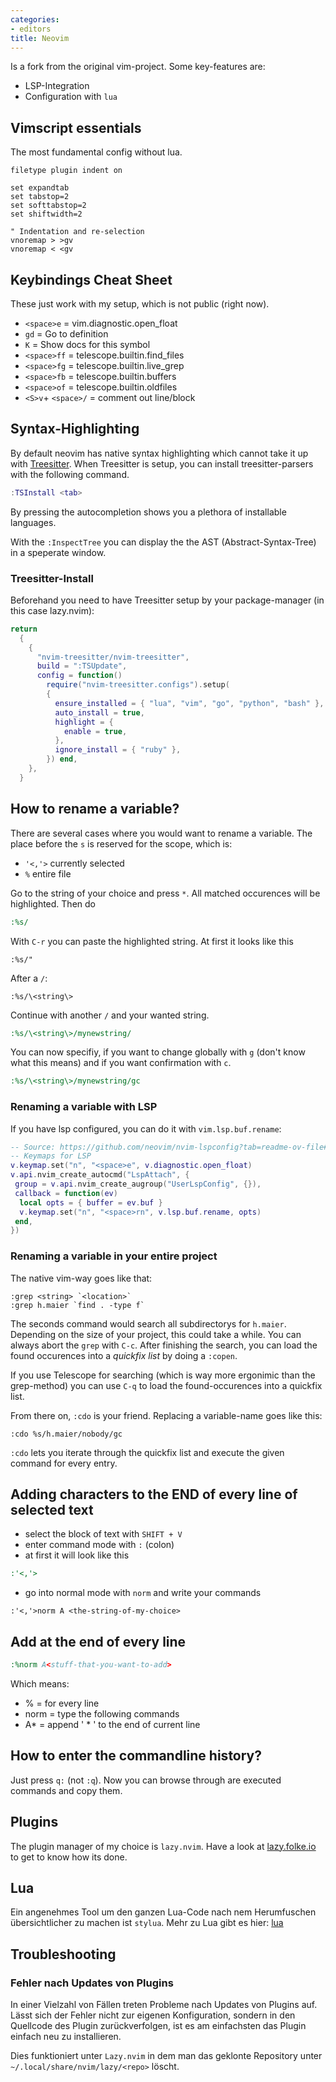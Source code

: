 ```yaml
---
categories:
- editors 
title: Neovim
---
```


Is a fork from the original vim-project. Some key-features are:

- LSP-Integration
- Configuration with `lua`

## Vimscript essentials

The most fundamental config without lua.

```vim
filetype plugin indent on

set expandtab
set tabstop=2
set softtabstop=2
set shiftwidth=2

" Indentation and re-selection
vnoremap > >gv
vnoremap < <gv
```

## Keybindings Cheat Sheet

These just work with my setup, which is not public (right now).

- `<space>e` = vim.diagnostic.open_float
- `gd` = Go to definition
- `K` = Show docs for this symbol
- `<space>ff` = telescope.builtin.find_files
- `<space>fg` = telescope.builtin.live_grep
- `<space>fb` = telescope.builtin.buffers
- `<space>of` = telescope.builtin.oldfiles
- `<S>v`+ `<space>/` = comment out line/block

## Syntax-Highlighting

By default neovim has native syntax highlighting which cannot take it up with [Treesitter](https://tree-sitter.github.io/tree-sitter/).
When Treesitter is setup, you can install treesitter-parsers with the following command.

```lua
:TSInstall <tab>
```

By pressing <TAB> the autocompletion shows you a plethora of
installable languages.

With the `:InspectTree` you can display the the AST
(Abstract-Syntax-Tree) in a speperate window.

### Treesitter-Install

Beforehand you need to have Treesitter setup by your package-manager (in this case lazy.nvim):

```lua
return
  {
    {
      "nvim-treesitter/nvim-treesitter",
      build = ":TSUpdate",
      config = function()
        require("nvim-treesitter.configs").setup(
        {
          ensure_installed = { "lua", "vim", "go", "python", "bash" },
          auto_install = true,
          highlight = {
            enable = true,
          },
          ignore_install = { "ruby" },
        }) end,
    },
  }
```

## How to rename a variable?

There are several cases where you would want to
rename a variable. The place before the `s` is reserved for the scope,
which is:

- `'<,'>` currently selected
- `%` entire file

Go to the string of your choice and press `*`. All matched occurences
will be highlighted. Then do

```cmd
:%s/
```

With `C-r` you can paste the highlighted string. At first it looks like
this

```vim
:%s/"
```

After a `/`:

```vim
:%s/\<string\>
```

Continue with another `/` and your wanted string.

```cmd
:%s/\<string\>/mynewstring/
```

You can now specifiy, if you want to change globally with `g` (don\'t
know what this means) and if you want confirmation with `c`.

```cmd
:%s/\<string\>/mynewstring/gc
```

### Renaming a variable with LSP

If you have lsp configured, you can do it with `vim.lsp.buf.rename`:

```lua
-- Source: https://github.com/neovim/nvim-lspconfig?tab=readme-ov-file#suggested-configuration
-- Keymaps for LSP
v.keymap.set("n", "<space>e", v.diagnostic.open_float)
v.api.nvim_create_autocmd("LspAttach", {
 group = v.api.nvim_create_augroup("UserLspConfig", {}),
 callback = function(ev)
  local opts = { buffer = ev.buf }
  v.keymap.set("n", "<space>rn", v.lsp.buf.rename, opts)
 end,
})
```

### Renaming a variable in your entire project

The native vim-way goes like that:

```vim
:grep <string> `<location>`
:grep h.maier `find . -type f`
```

The seconds command would search all subdirectorys for `h.maier`.
Depending on the size of your project, this could take a while. You can
always abort the `grep` with `C-c`. After finishing the search, you can
load the found occurences into a *quickfix list* by doing a `:copen`.

If you use Telescope for searching
(which is way more ergonimic than the grep-method) you can use `C-q` to
load the found-occurences into a quickfix list.

From there on, `:cdo` is your friend. Replacing a variable-name goes
like this:

```vim
:cdo %s/h.maier/nobody/gc
```

`:cdo` lets you iterate through the quickfix list and execute the given
command for every entry.

## Adding characters to the END of every line of selected text

- select the block of text with `SHIFT + V`
- enter command mode with `:` (colon)
- at first it will look like this

``` cmd
:'<,'>
```

- go into normal mode with `norm` and write your commands

```vim
:'<,'>norm A <the-string-of-my-choice>
```

## Add at the end of every line

```cmd
:%norm A<stuff-that-you-want-to-add>
```

Which means:

- \% = for every line
- norm = type the following commands
- A\* = append \' \* \' to the end of current line

## How to enter the commandline history?

Just press `q:` (not `:q`). Now you can browse through are executed commands and copy them.

## Plugins

The plugin manager of my choice is `lazy.nvim`. Have a look at
[lazy.folke.io](https://lazy.folke.io/) to get to know how its done.

## Lua

Ein angenehmes Tool um den ganzen Lua-Code nach nem Herumfuschen
übersichtlicher zu machen ist `stylua`. Mehr zu Lua gibt es hier:
[lua](lua)

## Troubleshooting

### Fehler nach Updates von Plugins

In einer Vielzahl von Fällen treten Probleme nach Updates von Plugins
auf. Lässt sich der Fehler nicht zur eigenen Konfiguration, sondern in
den Quellcode des Plugin zurückverfolgen, ist es am einfachsten das
Plugin einfach neu zu installieren.

Dies funktioniert unter `Lazy.nvim` in dem
man das geklonte Repository unter `~/.local/share/nvim/lazy/<repo>` löscht.
